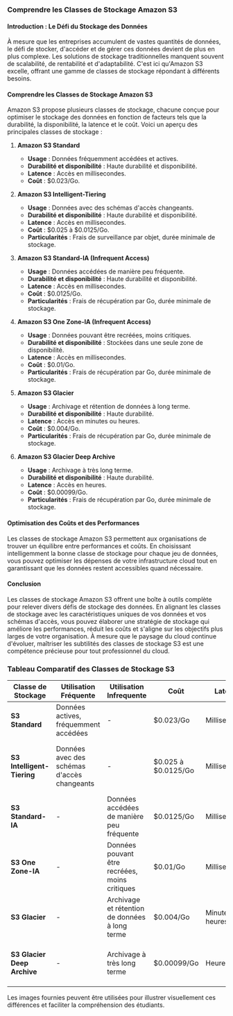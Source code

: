 

### Comprendre les Classes de Stockage Amazon S3

#### Introduction : Le Défi du Stockage des Données

À mesure que les entreprises accumulent de vastes quantités de données, le défi de stocker, d'accéder et de gérer ces données devient de plus en plus complexe. Les solutions de stockage traditionnelles manquent souvent de scalabilité, de rentabilité et d'adaptabilité. C'est ici qu'Amazon S3 excelle, offrant une gamme de classes de stockage répondant à différents besoins.

#### Comprendre les Classes de Stockage Amazon S3

Amazon S3 propose plusieurs classes de stockage, chacune conçue pour optimiser le stockage des données en fonction de facteurs tels que la durabilité, la disponibilité, la latence et le coût. Voici un aperçu des principales classes de stockage :

1. **Amazon S3 Standard**
   - **Usage** : Données fréquemment accédées et actives.
   - **Durabilité et disponibilité** : Haute durabilité et disponibilité.
   - **Latence** : Accès en millisecondes.
   - **Coût** : $0.023/Go.

2. **Amazon S3 Intelligent-Tiering**
   - **Usage** : Données avec des schémas d'accès changeants.
   - **Durabilité et disponibilité** : Haute durabilité et disponibilité.
   - **Latence** : Accès en millisecondes.
   - **Coût** : $0.025 à $0.0125/Go.
   - **Particularités** : Frais de surveillance par objet, durée minimale de stockage.

3. **Amazon S3 Standard-IA (Infrequent Access)**
   - **Usage** : Données accédées de manière peu fréquente.
   - **Durabilité et disponibilité** : Haute durabilité et disponibilité.
   - **Latence** : Accès en millisecondes.
   - **Coût** : $0.0125/Go.
   - **Particularités** : Frais de récupération par Go, durée minimale de stockage.

4. **Amazon S3 One Zone-IA (Infrequent Access)**
   - **Usage** : Données pouvant être recréées, moins critiques.
   - **Durabilité et disponibilité** : Stockées dans une seule zone de disponibilité.
   - **Latence** : Accès en millisecondes.
   - **Coût** : $0.01/Go.
   - **Particularités** : Frais de récupération par Go, durée minimale de stockage.

5. **Amazon S3 Glacier**
   - **Usage** : Archivage et rétention de données à long terme.
   - **Durabilité et disponibilité** : Haute durabilité.
   - **Latence** : Accès en minutes ou heures.
   - **Coût** : $0.004/Go.
   - **Particularités** : Frais de récupération par Go, durée minimale de stockage.

6. **Amazon S3 Glacier Deep Archive**
   - **Usage** : Archivage à très long terme.
   - **Durabilité et disponibilité** : Haute durabilité.
   - **Latence** : Accès en heures.
   - **Coût** : $0.00099/Go.
   - **Particularités** : Frais de récupération par Go, durée minimale de stockage.

#### Optimisation des Coûts et des Performances

Les classes de stockage Amazon S3 permettent aux organisations de trouver un équilibre entre performances et coûts. En choisissant intelligemment la bonne classe de stockage pour chaque jeu de données, vous pouvez optimiser les dépenses de votre infrastructure cloud tout en garantissant que les données restent accessibles quand nécessaire.

#### Conclusion

Les classes de stockage Amazon S3 offrent une boîte à outils complète pour relever divers défis de stockage des données. En alignant les classes de stockage avec les caractéristiques uniques de vos données et vos schémas d'accès, vous pouvez élaborer une stratégie de stockage qui améliore les performances, réduit les coûts et s'aligne sur les objectifs plus larges de votre organisation. À mesure que le paysage du cloud continue d'évoluer, maîtriser les subtilités des classes de stockage S3 est une compétence précieuse pour tout professionnel du cloud.

### Tableau Comparatif des Classes de Stockage S3

| Classe de Stockage                  | Utilisation Fréquente                            | Utilisation Infrequente                                          | Coût                 | Latence          | Durabilité et Disponibilité                          | Particularités                                            |
|-------------------------------------|--------------------------------------------------|-------------------------------------------------------------------|----------------------|------------------|-----------------------------------------------------|----------------------------------------------------------|
| **S3 Standard**                     | Données actives, fréquemment accédées            | -                                                                 | $0.023/Go            | Millisecondes    | ≥ 3 AZ                                              | -                                                        |
| **S3 Intelligent-Tiering**          | Données avec des schémas d'accès changeants       | -                                                                 | $0.025 à $0.0125/Go  | Millisecondes    | ≥ 3 AZ                                              | Frais de surveillance par objet, durée minimale de stockage |
| **S3 Standard-IA**                  | -                                                | Données accédées de manière peu fréquente                         | $0.0125/Go           | Millisecondes    | ≥ 3 AZ                                              | Frais de récupération par Go, durée minimale de stockage  |
| **S3 One Zone-IA**                  | -                                                | Données pouvant être recréées, moins critiques                    | $0.01/Go             | Millisecondes    | 1 AZ                                                | Frais de récupération par Go, durée minimale de stockage  |
| **S3 Glacier**                      | -                                                | Archivage et rétention de données à long terme                    | $0.004/Go            | Minutes ou heures | ≥ 3 AZ                                              | Frais de récupération par Go, durée minimale de stockage  |
| **S3 Glacier Deep Archive**         | -                                                | Archivage à très long terme                                       | $0.00099/Go          | Heures           | ≥ 3 AZ                                              | Frais de récupération par Go, durée minimale de stockage  |

Les images fournies peuvent être utilisées pour illustrer visuellement ces différences et faciliter la compréhension des étudiants.
